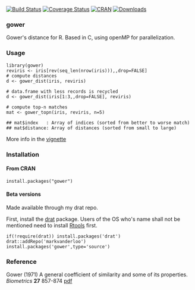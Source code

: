 
[![Build Status](https://travis-ci.org/markvanderloo/gower.svg?branch=master)](https://travis-ci.org/markvanderloo/gower)
[![Coverage Status](https://coveralls.io/repos/markvanderloo/gower/badge.svg)](https://coveralls.io/r/markvanderloo/gower) 
[![CRAN](http://www.r-pkg.org/badges/version/gower)](https://CRAN.R-project.org/package=gower)
[![Downloads](http://cranlogs.r-pkg.org/badges/gower)](http://cran.r-project.org/package=gower) 


### gower

Gower's distance for R. Based in C, using openMP for parallelization.

### Usage

```
library(gower)
reviris <- iris[rev(seq_len(nrow(iris))),,drop=FALSE]
# compute distances
d <- gower_dist(iris, reviris)

# data.frame with less records is recycled
d <- gower_dist(iris[1:3,,drop=FALSE], reviris)

# compute top-n matches
mat <- gower_topn(iris, reviris, n=5)

## mat$index   : Array of indices (sorted from better to worse match)
## mat$distance: Array of distances (sorted from small to large)

```

More info in the [vignette](https://cran.r-project.org/web/packages/gower/vignettes/intro.pdf)


### Installation

#### From CRAN

```
install.packages("gower")
```


#### Beta versions

Made available through my drat repo.

First, install the [drat](https://cran.r-project.org/package=drat) package. Users of the OS who's name shall not be mentioned need to install [Rtools](https://cran.r-project.org/bin/windows/Rtools/) first.
```
if(!require(drat)) install.packages('drat')
drat::addRepo('markvanderloo')
install.packages('gower',type='source')

```


### Reference

Gower (1971) A general coefficient of similarity and some of its properties. _Biometrics_ **27** 857-874 [pdf](http://citeseerx.ist.psu.edu/viewdoc/download?doi=10.1.1.412.4155&rep=rep1&type=pdf)
